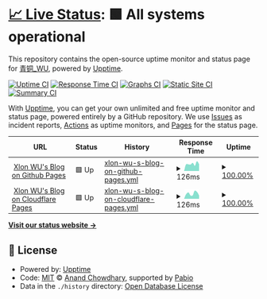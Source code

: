 # [📈 Live Status](https://demo.upptime.js.org): <!--live status--> **🟩 All systems operational**

This repository contains the open-source uptime monitor and status page for [青铜\_WU](https://demo.upptime.js.org), powered by [Upptime](https://github.com/upptime/upptime).

[![Uptime CI](https://github.com/Xlon-WU/blog-status/workflows/Uptime%20CI/badge.svg)](https://github.com/Xlon-WU/blog-status/actions?query=workflow%3A%22Uptime+CI%22)
[![Response Time CI](https://github.com/Xlon-WU/blog-status/workflows/Response%20Time%20CI/badge.svg)](https://github.com/Xlon-WU/blog-status/actions?query=workflow%3A%22Response+Time+CI%22)
[![Graphs CI](https://github.com/Xlon-WU/blog-status/workflows/Graphs%20CI/badge.svg)](https://github.com/Xlon-WU/blog-status/actions?query=workflow%3A%22Graphs+CI%22)
[![Static Site CI](https://github.com/Xlon-WU/blog-status/workflows/Static%20Site%20CI/badge.svg)](https://github.com/Xlon-WU/blog-status/actions?query=workflow%3A%22Static+Site+CI%22)
[![Summary CI](https://github.com/Xlon-WU/blog-status/workflows/Summary%20CI/badge.svg)](https://github.com/Xlon-WU/blog-status/actions?query=workflow%3A%22Summary+CI%22)

With [Upptime](https://upptime.js.org), you can get your own unlimited and free uptime monitor and status page, powered entirely by a GitHub repository. We use [Issues](https://github.com/Xlon-WU/blog-status/issues) as incident reports, [Actions](https://github.com/Xlon-WU/blog-status/actions) as uptime monitors, and [Pages](https://demo.upptime.js.org) for the status page.

<!--start: status pages-->
<!-- This summary is generated by Upptime (https://github.com/upptime/upptime) -->
<!-- Do not edit this manually, your changes will be overwritten -->
<!-- prettier-ignore -->
| URL | Status | History | Response Time | Uptime |
| --- | ------ | ------- | ------------- | ------ |
| <img alt="" src="https://icons.duckduckgo.com/ip3/xlon-wu.pages.dev.ico" height="13"> [Xlon WU's Blog on Github Pages](https://xlon-wu.pages.dev/) | 🟩 Up | [xlon-wu-s-blog-on-github-pages.yml](https://github.com/Xlon-WU/blog-status/commits/HEAD/history/xlon-wu-s-blog-on-github-pages.yml) | <details><summary><img alt="Response time graph" src="./graphs/xlon-wu-s-blog-on-github-pages/response-time-week.png" height="20"> 126ms</summary><br><a href="https://Xlon-WU.github.io/blog-status/history/xlon-wu-s-blog-on-github-pages"><img alt="Response time 134" src="https://img.shields.io/endpoint?url=https%3A%2F%2Fraw.githubusercontent.com%2FXlon-WU%2Fblog-status%2FHEAD%2Fapi%2Fxlon-wu-s-blog-on-github-pages%2Fresponse-time.json"></a><br><a href="https://Xlon-WU.github.io/blog-status/history/xlon-wu-s-blog-on-github-pages"><img alt="24-hour response time 121" src="https://img.shields.io/endpoint?url=https%3A%2F%2Fraw.githubusercontent.com%2FXlon-WU%2Fblog-status%2FHEAD%2Fapi%2Fxlon-wu-s-blog-on-github-pages%2Fresponse-time-day.json"></a><br><a href="https://Xlon-WU.github.io/blog-status/history/xlon-wu-s-blog-on-github-pages"><img alt="7-day response time 126" src="https://img.shields.io/endpoint?url=https%3A%2F%2Fraw.githubusercontent.com%2FXlon-WU%2Fblog-status%2FHEAD%2Fapi%2Fxlon-wu-s-blog-on-github-pages%2Fresponse-time-week.json"></a><br><a href="https://Xlon-WU.github.io/blog-status/history/xlon-wu-s-blog-on-github-pages"><img alt="30-day response time 134" src="https://img.shields.io/endpoint?url=https%3A%2F%2Fraw.githubusercontent.com%2FXlon-WU%2Fblog-status%2FHEAD%2Fapi%2Fxlon-wu-s-blog-on-github-pages%2Fresponse-time-month.json"></a><br><a href="https://Xlon-WU.github.io/blog-status/history/xlon-wu-s-blog-on-github-pages"><img alt="1-year response time 134" src="https://img.shields.io/endpoint?url=https%3A%2F%2Fraw.githubusercontent.com%2FXlon-WU%2Fblog-status%2FHEAD%2Fapi%2Fxlon-wu-s-blog-on-github-pages%2Fresponse-time-year.json"></a></details> | <details><summary><a href="https://Xlon-WU.github.io/blog-status/history/xlon-wu-s-blog-on-github-pages">100.00%</a></summary><a href="https://Xlon-WU.github.io/blog-status/history/xlon-wu-s-blog-on-github-pages"><img alt="All-time uptime 100.00%" src="https://img.shields.io/endpoint?url=https%3A%2F%2Fraw.githubusercontent.com%2FXlon-WU%2Fblog-status%2FHEAD%2Fapi%2Fxlon-wu-s-blog-on-github-pages%2Fuptime.json"></a><br><a href="https://Xlon-WU.github.io/blog-status/history/xlon-wu-s-blog-on-github-pages"><img alt="24-hour uptime 100.00%" src="https://img.shields.io/endpoint?url=https%3A%2F%2Fraw.githubusercontent.com%2FXlon-WU%2Fblog-status%2FHEAD%2Fapi%2Fxlon-wu-s-blog-on-github-pages%2Fuptime-day.json"></a><br><a href="https://Xlon-WU.github.io/blog-status/history/xlon-wu-s-blog-on-github-pages"><img alt="7-day uptime 100.00%" src="https://img.shields.io/endpoint?url=https%3A%2F%2Fraw.githubusercontent.com%2FXlon-WU%2Fblog-status%2FHEAD%2Fapi%2Fxlon-wu-s-blog-on-github-pages%2Fuptime-week.json"></a><br><a href="https://Xlon-WU.github.io/blog-status/history/xlon-wu-s-blog-on-github-pages"><img alt="30-day uptime 100.00%" src="https://img.shields.io/endpoint?url=https%3A%2F%2Fraw.githubusercontent.com%2FXlon-WU%2Fblog-status%2FHEAD%2Fapi%2Fxlon-wu-s-blog-on-github-pages%2Fuptime-month.json"></a><br><a href="https://Xlon-WU.github.io/blog-status/history/xlon-wu-s-blog-on-github-pages"><img alt="1-year uptime 100.00%" src="https://img.shields.io/endpoint?url=https%3A%2F%2Fraw.githubusercontent.com%2FXlon-WU%2Fblog-status%2FHEAD%2Fapi%2Fxlon-wu-s-blog-on-github-pages%2Fuptime-year.json"></a></details>
| <img alt="" src="https://icons.duckduckgo.com/ip3/xlon-wu.github.io.ico" height="13"> [Xlon WU's Blog on Cloudflare Pages](https://xlon-wu.github.io/) | 🟩 Up | [xlon-wu-s-blog-on-cloudflare-pages.yml](https://github.com/Xlon-WU/blog-status/commits/HEAD/history/xlon-wu-s-blog-on-cloudflare-pages.yml) | <details><summary><img alt="Response time graph" src="./graphs/xlon-wu-s-blog-on-cloudflare-pages/response-time-week.png" height="20"> 126ms</summary><br><a href="https://Xlon-WU.github.io/blog-status/history/xlon-wu-s-blog-on-cloudflare-pages"><img alt="Response time 112" src="https://img.shields.io/endpoint?url=https%3A%2F%2Fraw.githubusercontent.com%2FXlon-WU%2Fblog-status%2FHEAD%2Fapi%2Fxlon-wu-s-blog-on-cloudflare-pages%2Fresponse-time.json"></a><br><a href="https://Xlon-WU.github.io/blog-status/history/xlon-wu-s-blog-on-cloudflare-pages"><img alt="24-hour response time 80" src="https://img.shields.io/endpoint?url=https%3A%2F%2Fraw.githubusercontent.com%2FXlon-WU%2Fblog-status%2FHEAD%2Fapi%2Fxlon-wu-s-blog-on-cloudflare-pages%2Fresponse-time-day.json"></a><br><a href="https://Xlon-WU.github.io/blog-status/history/xlon-wu-s-blog-on-cloudflare-pages"><img alt="7-day response time 126" src="https://img.shields.io/endpoint?url=https%3A%2F%2Fraw.githubusercontent.com%2FXlon-WU%2Fblog-status%2FHEAD%2Fapi%2Fxlon-wu-s-blog-on-cloudflare-pages%2Fresponse-time-week.json"></a><br><a href="https://Xlon-WU.github.io/blog-status/history/xlon-wu-s-blog-on-cloudflare-pages"><img alt="30-day response time 112" src="https://img.shields.io/endpoint?url=https%3A%2F%2Fraw.githubusercontent.com%2FXlon-WU%2Fblog-status%2FHEAD%2Fapi%2Fxlon-wu-s-blog-on-cloudflare-pages%2Fresponse-time-month.json"></a><br><a href="https://Xlon-WU.github.io/blog-status/history/xlon-wu-s-blog-on-cloudflare-pages"><img alt="1-year response time 112" src="https://img.shields.io/endpoint?url=https%3A%2F%2Fraw.githubusercontent.com%2FXlon-WU%2Fblog-status%2FHEAD%2Fapi%2Fxlon-wu-s-blog-on-cloudflare-pages%2Fresponse-time-year.json"></a></details> | <details><summary><a href="https://Xlon-WU.github.io/blog-status/history/xlon-wu-s-blog-on-cloudflare-pages">100.00%</a></summary><a href="https://Xlon-WU.github.io/blog-status/history/xlon-wu-s-blog-on-cloudflare-pages"><img alt="All-time uptime 100.00%" src="https://img.shields.io/endpoint?url=https%3A%2F%2Fraw.githubusercontent.com%2FXlon-WU%2Fblog-status%2FHEAD%2Fapi%2Fxlon-wu-s-blog-on-cloudflare-pages%2Fuptime.json"></a><br><a href="https://Xlon-WU.github.io/blog-status/history/xlon-wu-s-blog-on-cloudflare-pages"><img alt="24-hour uptime 100.00%" src="https://img.shields.io/endpoint?url=https%3A%2F%2Fraw.githubusercontent.com%2FXlon-WU%2Fblog-status%2FHEAD%2Fapi%2Fxlon-wu-s-blog-on-cloudflare-pages%2Fuptime-day.json"></a><br><a href="https://Xlon-WU.github.io/blog-status/history/xlon-wu-s-blog-on-cloudflare-pages"><img alt="7-day uptime 100.00%" src="https://img.shields.io/endpoint?url=https%3A%2F%2Fraw.githubusercontent.com%2FXlon-WU%2Fblog-status%2FHEAD%2Fapi%2Fxlon-wu-s-blog-on-cloudflare-pages%2Fuptime-week.json"></a><br><a href="https://Xlon-WU.github.io/blog-status/history/xlon-wu-s-blog-on-cloudflare-pages"><img alt="30-day uptime 100.00%" src="https://img.shields.io/endpoint?url=https%3A%2F%2Fraw.githubusercontent.com%2FXlon-WU%2Fblog-status%2FHEAD%2Fapi%2Fxlon-wu-s-blog-on-cloudflare-pages%2Fuptime-month.json"></a><br><a href="https://Xlon-WU.github.io/blog-status/history/xlon-wu-s-blog-on-cloudflare-pages"><img alt="1-year uptime 100.00%" src="https://img.shields.io/endpoint?url=https%3A%2F%2Fraw.githubusercontent.com%2FXlon-WU%2Fblog-status%2FHEAD%2Fapi%2Fxlon-wu-s-blog-on-cloudflare-pages%2Fuptime-year.json"></a></details>

<!--end: status pages-->

[**Visit our status website →**](https://demo.upptime.js.org)

## 📄 License

- Powered by: [Upptime](https://github.com/upptime/upptime)
- Code: [MIT](./LICENSE) © [Anand Chowdhary](https://anandchowdhary.com), supported by [Pabio](https://pabio.com)
- Data in the `./history` directory: [Open Database License](https://opendatacommons.org/licenses/odbl/1-0/)
